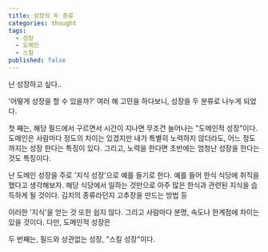 ```yaml
---
title: 성장의 두 종류
categories: thought
tags:
  - 성장
  - 도메인
  - 스킬
published: false
---
```

난 성장하고 싶다..

'어떻게 성장을 할 수 있을까?' 여러 해 고민을 하다보니, 성장을 두 분류로 나누게 되었다.

첫 째는, 해당 필드에서 구르면서 시간이 지나면 무조건 늘어나는 "도메인적 성장"이다. 도메인은 사람마다 정도의 차이는 있겠지만 내가 특별히 노력하지 않더라도, 어느 정도 까지는 성장 한다는 특징이 있다. 그리고, 노력을 한다면 초반에는 엄청난 성장을 한다는 것도 특징이다.

난 도메인 성장을 주로 '지식 성장'으로 예를 들기로 한다. 예를 들어 한식 식당에 취직을 했다고 생각해보자. 해당 식당에서 일하는 것만으로 아주 많은 한식과 관련된 지식을 습득하게 될 것이다. 김치의 종류라던지 고추장을 만드는 방법 등 

이러한 '지식'을 얻는 것 또한 쉽지 않다. 그리고 사람마다 분명, 속도나 한계점에 차이는 있을 것이다. 다만, 도메인적 성장은  

두 번째는, 필드와 상관없는 성장, "스킬 성장"이다. 